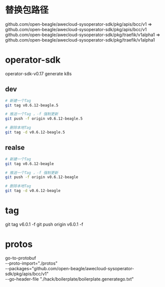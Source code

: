 # 替换包路径
github.com/open-beagle/awecloud-sysoperator-sdk/pkg/apis/bcc/v1 => github.com/open-beagle/awecloud-sysoperator-sdk/pkg/apis/bcc/v1
github.com/open-beagle/awecloud-sysoperator-sdk/pkg/traefik/v1alpha1 => github.com/open-beagle/awecloud-sysoperator-sdk/pkg/traefik/v1alpha1


# operator-sdk
operator-sdk-v0.17 generate k8s


## dev

```bash
# 新建一个Tag
git tag v0.6.12-beagle.5

# 推送一个Tag ，-f 强制更新
git push -f origin v0.6.12-beagle.5

# 删除本地Tag
git tag -d v0.6.12-beagle.5
```

## realse

```bash
# 新建一个Tag
git tag v0.6.12-beagle

# 推送一个Tag ，-f 强制更新
git push -f origin v0.6.12-beagle

# 删除本地Tag
git tag -d v0.6.12-beagle
```

# tag
git tag v6.0.1 -f
git push origin v6.0.1 -f

# protos
go-to-protobuf \
  --proto-import="./protos" \
  --packages="github.com/open-beagle/awecloud-sysoperator-sdk/pkg/apis/bcc/v1" \
  --go-header-file "./hack/boilerplate/boilerplate.generatego.txt"